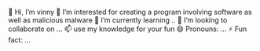 👋 Hi, I’m vinny
👀 I’m interested for creating a program involving software as well as malicious malware
🌱 I’m currently learning ..
💞️ I’m looking to collaborate on ...
📫 use my knowledge for your fun
😄 Pronouns: ...
⚡ Fun fact: ...
